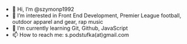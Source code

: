 - 👋 Hi, I’m @szymonp1992
- 👀 I’m interested in Front End Development, Premier League football, outdoor apparel and gear, rap music
- 🌱 I’m currently learning Git, Github, JavaScript
- 📫 How to reach me: s.podstufka(at)gmail.com

